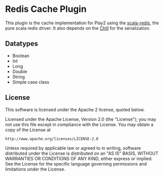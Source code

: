 # Redis Cache Plugin

This plugin is the cache implementation for Play2 using the [scala-redis](https://github.com/debasishg/scala-redis), the pure scala redis driver.
It also depends on the [Chill](https://github.com/twitter/chill) for the serialization.

## Datatypes

- Boolean
- Int
- Long
- Double
- String
- Simple case class

## License

This software is licensed under the Apache 2 license, quoted below.

Licensed under the Apache License, Version 2.0 (the "License"); you may not
use this file except in compliance with the License. You may obtain a copy of
the License at

    http://www.apache.org/licenses/LICENSE-2.0

Unless required by applicable law or agreed to in writing, software
distributed under the License is distributed on an "AS IS" BASIS, WITHOUT
WARRANTIES OR CONDITIONS OF ANY KIND, either express or implied. See the
License for the specific language governing permissions and limitations under
the License.

